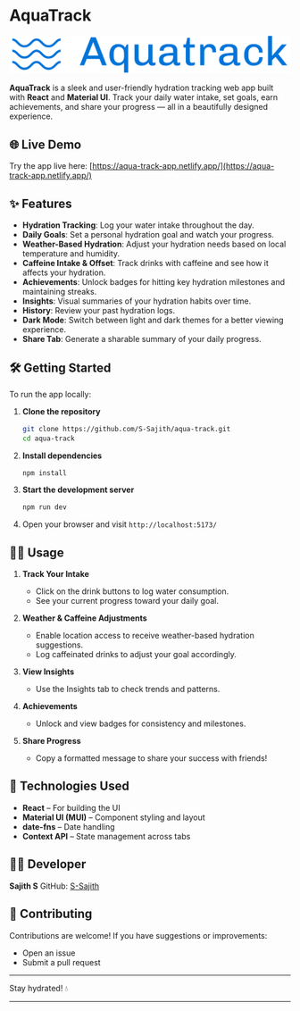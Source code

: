 # AquaTrack

[![AquaTrack Logo](Logo.png)](https://aqua-track-app.netlify.app/)

**AquaTrack** is a sleek and user-friendly hydration tracking web app built with **React** and **Material UI**. Track your daily water intake, set goals, earn achievements, and share your progress — all in a beautifully designed experience.

## 🌐 Live Demo

Try the app live here: [https://aqua-track-app.netlify.app/](https://aqua-track-app.netlify.app/)

## ✨ Features

- **Hydration Tracking**: Log your water intake throughout the day.
- **Daily Goals**: Set a personal hydration goal and watch your progress.
- **Weather-Based Hydration**: Adjust your hydration needs based on local temperature and humidity.
- **Caffeine Intake & Offset**: Track drinks with caffeine and see how it affects your hydration.
- **Achievements**: Unlock badges for hitting key hydration milestones and maintaining streaks.
- **Insights**: Visual summaries of your hydration habits over time.
- **History**: Review your past hydration logs.
- **Dark Mode**: Switch between light and dark themes for a better viewing experience.
- **Share Tab**: Generate a sharable summary of your daily progress.

## 🛠️ Getting Started

To run the app locally:

1. **Clone the repository**

   ```bash
   git clone https://github.com/S-Sajith/aqua-track.git
   cd aqua-track
   ```

2. **Install dependencies**

   ```bash
   npm install
   ```

3. **Start the development server**

   ```bash
   npm run dev
   ```

4. Open your browser and visit `http://localhost:5173/`

## 🧑‍💻 Usage

1. **Track Your Intake**

   - Click on the drink buttons to log water consumption.
   - See your current progress toward your daily goal.

2. **Weather & Caffeine Adjustments**

   - Enable location access to receive weather-based hydration suggestions.
   - Log caffeinated drinks to adjust your goal accordingly.

3. **View Insights**

   - Use the Insights tab to check trends and patterns.

4. **Achievements**

   - Unlock and view badges for consistency and milestones.

5. **Share Progress**

   - Copy a formatted message to share your success with friends!

## 🧰 Technologies Used

- **React** – For building the UI
- **Material UI (MUI)** – Component styling and layout
- **date-fns** – Date handling
- **Context API** – State management across tabs

## 👨‍💻 Developer

**Sajith S**
GitHub: [S-Sajith](https://github.com/S-Sajith/aqua-track)

## 🤝 Contributing

Contributions are welcome! If you have suggestions or improvements:

- Open an issue
- Submit a pull request

---

Stay hydrated! 💧

---

